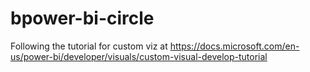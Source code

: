 # bpower-bi-circle
Following the tutorial for custom viz at https://docs.microsoft.com/en-us/power-bi/developer/visuals/custom-visual-develop-tutorial

